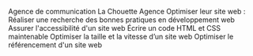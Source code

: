 Agence de communication La Chouette Agence 
Optimiser leur site web :
Réaliser une recherche des bonnes pratiques en développement web
Assurer l'accessibilité d'un site web
Écrire un code HTML et CSS maintenable
Optimiser la taille et la vitesse d’un site web
Optimiser le référencement d'un site web
